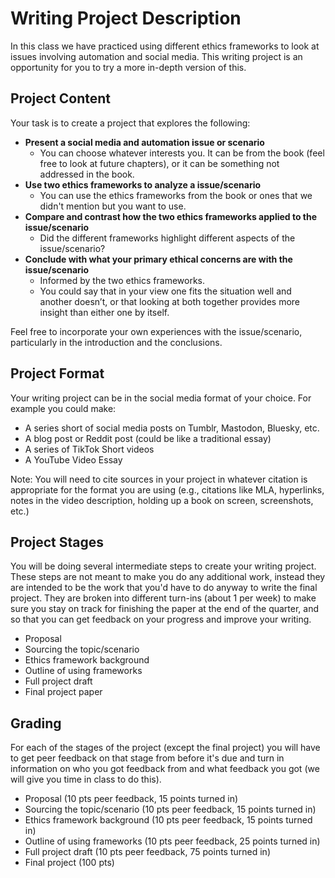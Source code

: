 # Writing Project Description

In this class we have practiced using different ethics frameworks to look at issues involving automation and social media. This writing project is an opportunity for you to try a more in-depth version of this.

## Project Content

Your task is to create a project that explores the following: 
- **Present a social media and automation issue or scenario**
  -  You can choose whatever interests you. It can be from the book (feel free to look at future chapters), or it can be something not addressed in the book.
- **Use two ethics frameworks to analyze a issue/scenario**
  - You can use the ethics frameworks from the book or ones that we didn't mention but you want to use.
- **Compare and contrast how the two ethics frameworks applied to the issue/scenario**
  - Did the different frameworks highlight different aspects of the issue/scenario?
- **Conclude with what your primary ethical concerns are with the issue/scenario**
  - Informed by the two ethics frameworks. 
  - You could say that in your view one fits the situation well and another doesn’t, or that looking at both together provides more insight than either one by itself. 
 

Feel free to incorporate your own experiences with the issue/scenario, particularly in the introduction and the conclusions.

## Project Format

Your writing project can be in the social media format of your choice. For example you could make:
* A series short of social media posts on Tumblr, Mastodon, Bluesky, etc.
* A blog post or Reddit post (could be like a traditional essay)
* A series of TikTok Short videos
* A YouTube Video Essay

Note: You will need to cite sources in your project in whatever citation is appropriate for the format you are using (e.g., citations like MLA, hyperlinks, notes in the video description, holding up a book on screen, screenshots, etc.)

## Project Stages
You will be doing several intermediate steps to create your writing project. These steps are not meant to make you do any additional work, instead they are intended to be the work that you'd have to do anyway to write the final project. They are broken into different turn-ins (about 1 per week) to make sure you stay on track for finishing the paper at the end of the quarter, and so that you can get feedback on your progress and improve your writing.

- Proposal
- Sourcing the topic/scenario
- Ethics framework background
- Outline of using frameworks
- Full project draft
- Final project paper

## Grading
For each of the stages of the project (except the final project) you will have to get peer feedback on that stage from before it's due and turn in information on who you got feedback from and what feedback you got (we will give you time in class to do this).

- Proposal (10 pts peer feedback, 15 points turned in)
- Sourcing the topic/scenario (10 pts peer feedback, 15 points turned in)
- Ethics framework background (10 pts peer feedback, 15 points turned in)
- Outline of using frameworks (10 pts peer feedback, 25 points turned in)
- Full project draft (10 pts peer feedback, 75 points turned in)
- Final project (100 pts)
